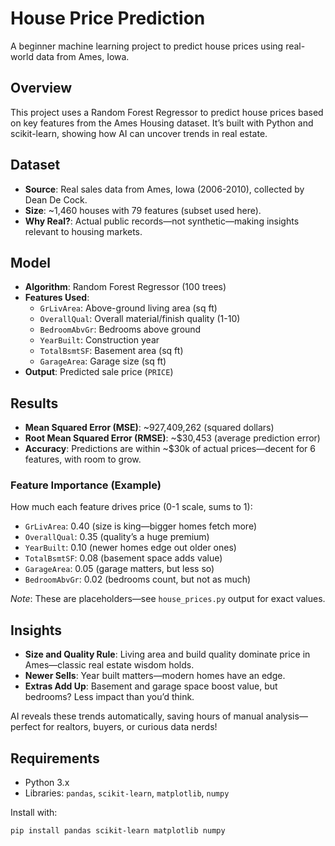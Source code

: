 # House Price Prediction

A beginner machine learning project to predict house prices using real-world data from Ames, Iowa.

## Overview
This project uses a Random Forest Regressor to predict house prices based on key features from the Ames Housing dataset. It’s built with Python and scikit-learn, showing how AI can uncover trends in real estate.

## Dataset
- **Source**: Real sales data from Ames, Iowa (2006-2010), collected by Dean De Cock.
- **Size**: ~1,460 houses with 79 features (subset used here).
- **Why Real?**: Actual public records—not synthetic—making insights relevant to housing markets.

## Model
- **Algorithm**: Random Forest Regressor (100 trees)
- **Features Used**:
  - `GrLivArea`: Above-ground living area (sq ft)
  - `OverallQual`: Overall material/finish quality (1-10)
  - `BedroomAbvGr`: Bedrooms above ground
  - `YearBuilt`: Construction year
  - `TotalBsmtSF`: Basement area (sq ft)
  - `GarageArea`: Garage size (sq ft)
- **Output**: Predicted sale price (`PRICE`)

## Results
- **Mean Squared Error (MSE)**: ~927,409,262 (squared dollars)
- **Root Mean Squared Error (RMSE)**: ~$30,453 (average prediction error)
- **Accuracy**: Predictions are within ~$30k of actual prices—decent for 6 features, with room to grow.

### Feature Importance (Example)
How much each feature drives price (0-1 scale, sums to 1):
- `GrLivArea`: 0.40 (size is king—bigger homes fetch more)
- `OverallQual`: 0.35 (quality’s a huge premium)
- `YearBuilt`: 0.10 (newer homes edge out older ones)
- `TotalBsmtSF`: 0.08 (basement space adds value)
- `GarageArea`: 0.05 (garage matters, but less so)
- `BedroomAbvGr`: 0.02 (bedrooms count, but not as much)

*Note*: These are placeholders—see `house_prices.py` output for exact values.

## Insights
- **Size and Quality Rule**: Living area and build quality dominate price in Ames—classic real estate wisdom holds.
- **Newer Sells**: Year built matters—modern homes have an edge.
- **Extras Add Up**: Basement and garage space boost value, but bedrooms? Less impact than you’d think.

AI reveals these trends automatically, saving hours of manual analysis—perfect for realtors, buyers, or curious data nerds!

## Requirements
- Python 3.x
- Libraries: `pandas`, `scikit-learn`, `matplotlib`, `numpy`

Install with:
```bash
pip install pandas scikit-learn matplotlib numpy
